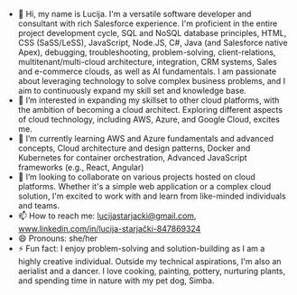 - 👋 Hi, my name is Lucija. I'm a versatile software developer and consultant with rich Salesforce experience. I'm proficient in the entire project development cycle, 
    SQL and NoSQL database principles, HTML, CSS (SaSS/LeSS), JavaScript, Node.JS, C#, Java (and Salesforce native Apex), debugging, troubleshooting,
    problem-solving, client-relations, multitenant/multi-cloud architecture, integration, CRM systems, Sales and e-commerce clouds, as well as AI fundamentals.
    I am passionate about leveraging technology to solve complex business problems, and I aim to continuously expand my skill set and knowledge base.
- 👀 I’m interested in expanding my skillset to other cloud platforms, with the ambition of becoming a cloud architect.
      Exploring different aspects of cloud technology, including AWS, Azure, and Google Cloud, excites me.
- 🌱 I’m currently learning AWS and Azure fundamentals and advanced concepts,
                            Cloud architecture and design patterns,
                            Docker and Kubernetes for container orchestration,
                            Advanced JavaScript frameworks (e.g., React, Angular)
- 💞️ I’m looking to collaborate on various projects hosted on cloud platforms.
      Whether it's a simple web application or a complex cloud solution, I'm excited to work with and learn from like-minded individuals and teams.
- 📫 How to reach me: lucijastarjacki@gmail.com,
                      www.linkedin.com/in/lucija-starjački-847869324
- 😄 Pronouns: she/her
- ⚡ Fun fact: I enjoy problem-solving and solution-building as I am a highly creative individual. 
                Outside my technical aspirations, I'm also an aerialist and a dancer. 
                I love cooking, painting, pottery, nurturing plants, and spending time in nature with my pet dog, Simba.

<!---
starjackilucija/starjackilucija is a ✨ special ✨ repository because its `README.md` (this file) appears on your GitHub profile.
You can click the Preview link to take a look at your changes.
--->
